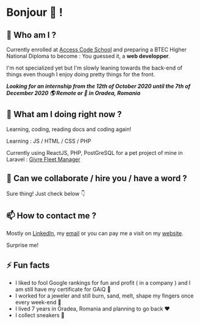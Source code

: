 # Bonjour 👋 !

## 🔭 Who am I ?

Currently enrolled at [Access Code School](www.accesscodeschool.fr) and preparing a BTEC Higher National Diploma to become : You guessed it, a **web developper**.

I'm not specialized yet but I'm slowly leaning towards the back-end of things even though I enjoy doing pretty things for the front.

***Looking for an internship from the 12th of October 2020 until the 7th of December 2020  :earth_americas: Remote or :office: in Oradea, Romania*** 

## 🌱 What am I doing right now ?

Learning, coding, reading docs and coding again!

Learning : JS / HTML / CSS / PHP

Currently using ReactJS, PHP, PostGreSQL for a pet project of mine in Laravel : [Givre Fleet Manager](https://www.guillaumeblondel.dev)

## 👯 Can we collaborate / hire you /  have a word ? 

Sure thing! Just check below :point_down:

## 📫 How to contact me ?

Mostly on [LinkedIn](https://www.linkedin.com/in/guillaumeblondel/), my [email](mailto:gllmblndl@gmail.com) or you can pay me a visit on my [website](https://blondelguillau.me).

Surprise me!

## ⚡ Fun facts

* I liked to fool Google rankings for fun and profit ( in a company ) and I am still have my certificate for GAiQ :scroll:
* I worked for a jeweler and still burn, sand, melt, shape my fingers once every week-end :gem:
* I lived 7 years in Oradea, Romania and planning to go back :heart:
* I collect sneakers :athletic_shoe:
